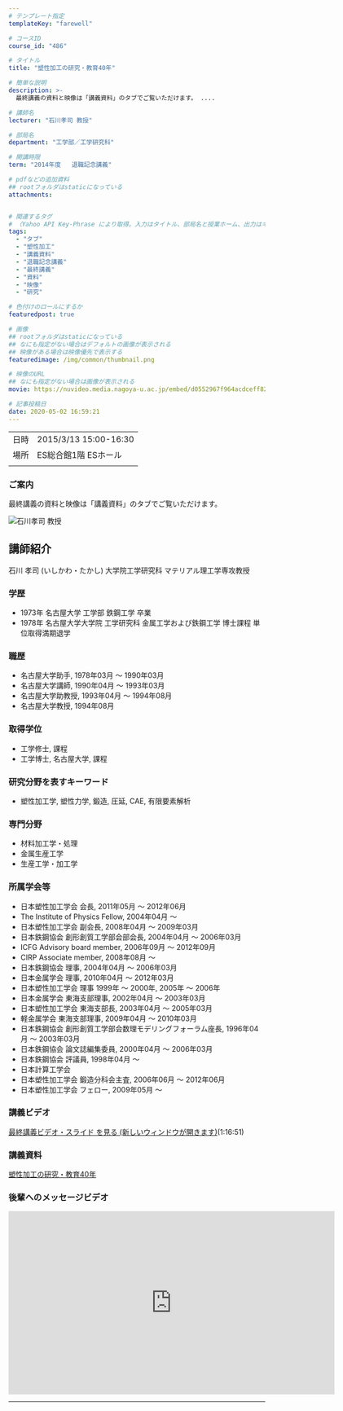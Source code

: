 ```yaml
---
# テンプレート指定
templateKey: "farewell"

# コースID
course_id: "486"

# タイトル
title: "塑性加工の研究・教育40年"

# 簡単な説明
description: >-
  最終講義の資料と映像は「講義資料」のタブでご覧いただけます。 ....

# 講師名
lecturer: "石川孝司 教授"

# 部局名
department: "工学部／工学研究科"

# 開講時限
term: "2014年度	退職記念講義"

# pdfなどの追加資料
## rootフォルダはstaticになっている
attachments:


# 関連するタグ
# （Yahoo API Key-Phrase により取得。入力はタイトル、部局名と授業ホーム、出力はキーフレーズ（tags））
tags:
  - "タブ"
  - "塑性加工"
  - "講義資料"
  - "退職記念講義"
  - "最終講義"
  - "資料"
  - "映像"
  - "研究"

# 色付けのロールにするか
featuredpost: true

# 画像
## rootフォルダはstaticになっている
## なにも指定がない場合はデフォルトの画像が表示される
## 映像がある場合は映像優先で表示する
featuredimage: /img/common/thumbnail.png

# 映像のURL
## なにも指定がない場合は画像が表示される
movie: https://nuvideo.media.nagoya-u.ac.jp/embed/d0552967f964acdceff82e592e34ed9edf14e112

# 記事投稿日
date: 2020-05-02 16:59:21
---
```


|   |   |
|---|---|
| 日時 | 2015/3/13  15:00-16:30 |
| 場所 | ES総合館1階 ESホール |
|   |   |


### ご案内

最終講義の資料と映像は「講義資料」のタブでご覧いただけます。



![石川孝司 教授](https://ocw.nagoya-u.jp/files/486/ishikawa2.jpg) 

## 講師紹介

石川 孝司 (いしかわ・たかし) 大学院工学研究科 マテリアル理工学専攻教授

### 学歴

* 1973年 名古屋大学 工学部 鉄鋼工学 卒業
* 1978年 名古屋大学大学院 工学研究科 金属工学および鉄鋼工学 博士課程 単位取得満期退学

### 職歴

* 名古屋大学助手, 1978年03月 ～ 1990年03月
* 名古屋大学講師, 1990年04月 ～ 1993年03月
* 名古屋大学助教授, 1993年04月 ～ 1994年08月
* 名古屋大学教授, 1994年08月

### 取得学位

* 工学修士, 課程
* 工学博士, 名古屋大学, 課程

### 研究分野を表すキーワード

* 塑性加工学, 塑性力学, 鍛造, 圧延, CAE, 有限要素解析

### 専門分野

* 材料加工学・処理
* 金属生産工学
* 生産工学・加工学

### 所属学会等

* 日本塑性加工学会 会長, 2011年05月 ～ 2012年06月
* The Institute of Physics Fellow, 2004年04月 ～
* 日本塑性加工学会 副会長, 2008年04月 ～ 2009年03月
* 日本鉄鋼協会 創形創質工学部会部会長, 2004年04月 ～ 2006年03月
* ICFG Advisory board member, 2006年09月 ～ 2012年09月
* CIRP Associate member, 2008年08月 ～
* 日本鉄鋼協会 理事, 2004年04月 ～ 2006年03月
* 日本金属学会 理事, 2010年04月 ～ 2012年03月
* 日本塑性加工学会 理事 1999年 〜 2000年, 2005年 〜 2006年
* 日本金属学会 東海支部理事, 2002年04月 ～ 2003年03月
* 日本塑性加工学会 東海支部長, 2003年04月 ～ 2005年03月
* 軽金属学会 東海支部理事, 2009年04月 ～ 2010年03月
* 日本鉄鋼協会 創形創質工学部会数理モデリングフォーラム座長, 1996年04月 ～ 2003年03月
* 日本鉄鋼協会 論文誌編集委員, 2000年04月 ～ 2006年03月
* 日本鉄鋼協会 評議員, 1998年04月 ～
* 日本計算工学会
* 日本塑性加工学会 鍛造分科会主査, 2006年06月 ～ 2012年06月
* 日本塑性加工学会 フェロー, 2009年05月 ～


### 講義ビデオ


[最終講義ビデオ・スライド
を見る (新しいウィンドウが開きます)](https://nuvideo.media.nagoya-u.ac.jp/embed/d0552967f964acdceff82e592e34ed9edf14e112)(1:16:51)


### 講義資料

[塑性加工の研究・教育40年](https://ocw.nagoya-u.jp/files/486/final_lecture.pdf) 


### 後輩へのメッセージビデオ

<iframe src="https://nuvideo.media.nagoya-u.ac.jp/embed/d38cde3782e1b77422f075013c1050e04ea75168" width="640" height="360" frameborder="0" allowfullscreen></iframe>


-----